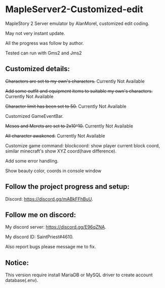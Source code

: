 # MapleServer2-Customized-edit
MapleStory 2 Server emulator by AlanMorel, customized edit coding.

May not very instant update.

All the progress was follow by author.

Tested can run with Gms2 and Jms2

## Customized details:
~~Characters are set to my own's characters.~~ Currently Not Available

~~Add some outfit and equipment items to suitable my own's characters.~~ Currently Not Available

~~Character limit has been set to 50.~~ Currently Not Available

Customized GameEventBar.

~~Mesos and Merets are set to 2x10^10.~~ Currently Not Available

~~All character awakened.~~ Currently Not Available

Customize game command: blockcoord: show player current block coord, similar minecraft's show XYZ coord(have difference).

Add some error handling.

Show beauty color, coords in console window

## Follow the project progress and setup:
Discord: https://discord.gg/mABkFFhBuU.

## Follow me on discord:
My discord server: https://discord.gg/E96qZNA.

My discord ID: SaintPriest#4610.

Also report bugs please message me to fix.

## Notice:
This version require install MariaDB or MySQL driver to create account database(.env).

